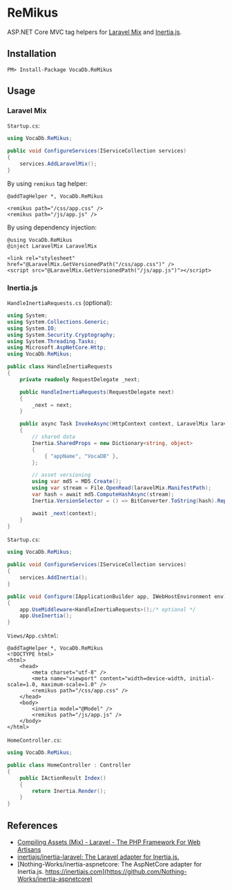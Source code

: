 # ReMikus
ASP.NET Core MVC tag helpers for [Laravel Mix](https://laravel-mix.com/) and [Inertia.js](https://inertiajs.com/).

## Installation

```
PM> Install-Package VocaDb.ReMikus
```

## Usage

### Laravel Mix

`Startup.cs`:

```csharp
using VocaDb.ReMikus;

public void ConfigureServices(IServiceCollection services)
{
    services.AddLaravelMix();
}
```

By using `remikus` tag helper:

```cshtml
@addTagHelper *, VocaDb.ReMikus

<remikus path="/css/app.css" />
<remikus path="/js/app.js" />
```

By using dependency injection:

```cshtml
@using VocaDb.ReMikus
@inject LaravelMix LaravelMix

<link rel="stylesheet" href="@LaravelMix.GetVersionedPath("/css/app.css")" />
<script src="@LaravelMix.GetVersionedPath("/js/app.js")"></script>
```

### Inertia.js

`HandleInertiaRequests.cs` (optional):
```csharp
using System;
using System.Collections.Generic;
using System.IO;
using System.Security.Cryptography;
using System.Threading.Tasks;
using Microsoft.AspNetCore.Http;
using VocaDb.ReMikus;

public class HandleInertiaRequests
{
    private readonly RequestDelegate _next;

    public HandleInertiaRequests(RequestDelegate next)
    {
        _next = next;
    }

    public async Task InvokeAsync(HttpContext context, LaravelMix laravelMix)
    {
        // shared data
        Inertia.SharedProps = new Dictionary<string, object>
        {
            { "appName", "VocaDB" },
        };

        // asset versioning
        using var md5 = MD5.Create();
        using var stream = File.OpenRead(laravelMix.ManifestPath);
        var hash = await md5.ComputeHashAsync(stream);
        Inertia.VersionSelector = () => BitConverter.ToString(hash).Replace("-", "").ToLowerInvariant();

        await _next(context);
    }
}
```

`Startup.cs`:

```csharp
using VocaDb.ReMikus;

public void ConfigureServices(IServiceCollection services)
{
    services.AddInertia();
}

public void Configure(IApplicationBuilder app, IWebHostEnvironment env)
{
    app.UseMiddleware<HandleInertiaRequests>();/* optional */
    app.UseInertia();
}
```

`Views/App.cshtml`:

```cshtml
@addTagHelper *, VocaDb.ReMikus
<!DOCTYPE html>
<html>
    <head>
        <meta charset="utf-8" />
        <meta name="viewport" content="width=device-width, initial-scale=1.0, maximum-scale=1.0" />
        <remikus path="/css/app.css" />
    </head>
    <body>
        <inertia model="@Model" />
        <remikus path="/js/app.js" />
    </body>
</html>
```

`HomeController.cs`:
```csharp
using VocaDb.ReMikus;

public class HomeController : Controller
{
    public IActionResult Index()
    {
        return Inertia.Render();
    }
}
```

## References

- [Compiling Assets (Mix) - Laravel - The PHP Framework For Web Artisans](https://laravel.com/docs/8.x/mix)
- [inertiajs/inertia-laravel: The Laravel adapter for Inertia.js.](https://github.com/inertiajs/inertia-laravel)
- [Nothing-Works/inertia-aspnetcore: The AspNetCore adapter for Inertia.js. https://inertiajs.com](https://github.com/Nothing-Works/inertia-aspnetcore)
